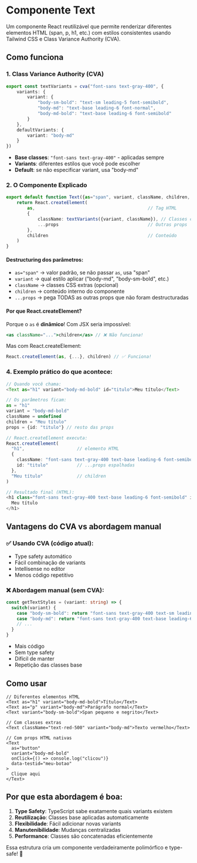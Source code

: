 # Componente Text

Um componente React reutilizável que permite renderizar diferentes elementos HTML (span, p, h1, etc.) com estilos consistentes usando Tailwind CSS e Class Variance Authority (CVA).

## Como funciona

### 1. Class Variance Authority (CVA)
```typescript
export const textVariants = cva("font-sans text-gray-400", {
    variants: {
        variant: {
            "body-sm-bold": "text-sm leading-5 font-semibold",
            "body-md": "text-base leading-6 font-normal",
            "body-md-bold": "text-base leading-6 font-semibold"
        }
    },
    defaultVariants: {
        variant: "body-md"
    }
})
```

- **Base classes**: `"font-sans text-gray-400"` - aplicadas sempre
- **Variants**: diferentes estilos que você pode escolher
- **Default**: se não especificar variant, usa "body-md"


### 2. O Componente Explicado

```typescript
export default function Text({as="span", variant, className, children, ...props}: TextProps){
    return React.createElement(
        as,                                           // Tag HTML
        {
            className: textVariants({variant, className}), // Classes combinadas
            ...props                                  // Outras props
        },
        children                                      // Conteúdo
    )
}
```

#### Destructuring dos parâmetros:
- `as="span"` → valor padrão, se não passar `as`, usa "span"
- `variant` → qual estilo aplicar ("body-md", "body-sm-bold", etc.)
- `className` → classes CSS extras (opcional)
- `children` → conteúdo interno do componente
- `...props` → pega TODAS as outras props que não foram destructuradas

#### Por que React.createElement?

Porque o `as` é **dinâmico**! Com JSX seria impossível:
```jsx
<as className="...">children</as> // ❌ Não funciona!
```

Mas com React.createElement:
```typescript
React.createElement(as, {...}, children) // ✅ Funciona!
```

### 4. Exemplo prático do que acontece:

```typescript
// Quando você chama:
<Text as="h1" variant="body-md-bold" id="titulo">Meu título</Text>

// Os parâmetros ficam:
as = "h1"
variant = "body-md-bold"  
className = undefined
children = "Meu título"
props = {id: "titulo"} // resto das props

// React.createElement executa:
React.createElement(
  "h1",                    // elemento HTML
  {
    className: "font-sans text-gray-400 text-base leading-6 font-semibold",
    id: "titulo"           // ...props espalhadas
  },
  "Meu título"             // children
)

// Resultado final (HTML):
<h1 class="font-sans text-gray-400 text-base leading-6 font-semibold" id="titulo">
  Meu título
</h1>
```

## Vantagens do CVA vs abordagem manual

### ✅ **Usando CVA (código atual):**
- Type safety automático
- Fácil combinação de variants
- Intellisense no editor
- Menos código repetitivo

### ❌ **Abordagem manual (sem CVA):**
```typescript
const getTextStyles = (variant: string) => {
  switch(variant) {
    case "body-sm-bold": return "font-sans text-gray-400 text-sm leading-5 font-semibold"
    case "body-md": return "font-sans text-gray-400 text-base leading-6 font-normal"
    // ...
  }
}
```
- Mais código
- Sem type safety
- Difícil de manter
- Repetição das classes base

## Como usar

```tsx
// Diferentes elementos HTML
<Text as="h1" variant="body-md-bold">Título</Text>
<Text as="p" variant="body-md">Parágrafo normal</Text>
<Text variant="body-sm-bold">Span pequeno e negrito</Text>

// Com classes extras
<Text className="text-red-500" variant="body-md">Texto vermelho</Text>

// Com props HTML nativas
<Text 
  as="button" 
  variant="body-md-bold"
  onClick={() => console.log("clicou")}
  data-testid="meu-botao"
>
  Clique aqui
</Text>
```

## Por que esta abordagem é boa:

1. **Type Safety**: TypeScript sabe exatamente quais variants existem
2. **Reutilização**: Classes base aplicadas automaticamente
3. **Flexibilidade**: Fácil adicionar novas variants
4. **Manutenibilidade**: Mudanças centralizadas
5. **Performance**: Classes são concatenadas eficientemente

Essa estrutura cria um componente verdadeiramente polimórfico e type-safe! 🚀